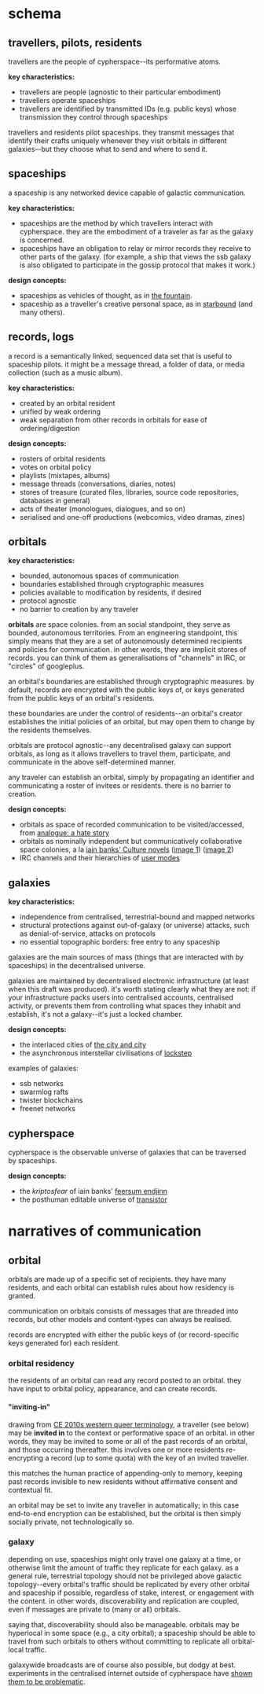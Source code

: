 # schema

## travellers, pilots, residents

travellers are the people of cypherspace--its performative atoms.

**key characteristics:**

- travellers are people (agnostic to their particular embodiment)
- travellers operate spaceships
- travellers are identified by transmitted IDs (e.g. public keys) whose
  transmission they control through spaceships

travellers and residents pilot spaceships. they transmit messages that identify
their crafts uniquely whenever they visit orbitals in different galaxies--but
they choose what to send and where to send it.

## spaceships

a spaceship is any networked device capable of galactic communication.

**key characteristics:**

- spaceships are the method by which travellers interact with cypherspace. they
  are the embodiment of a traveler as far as the galaxy is concerned.
- spaceships have an obligation to relay or mirror records they receive to other
  parts of the galaxy. (for example, a ship that views the ssb galaxy is also
  obligated to participate in the gossip protocol that makes it work.)

**design concepts:**

- spaceships as vehicles of thought, as in
  [the fountain](http://wallpoper.com/images/00/39/23/82/the-fountain_00392382.jpg).
- spaceship as a traveller's creative personal space, as in
  [starbound](http://vignette2.wikia.nocookie.net/starboundgame/images/6/6f/Customizedship.png/revision/latest)
  (and many others).

## records, logs

a record is a semantically linked, sequenced data set that is useful to
spaceship pilots. it might be a message thread, a folder of data, or media
collection (such as a music album).

**key characteristics:**

- created by an orbital resident
- unified by weak ordering
- weak separation from other records in orbitals for ease of ordering/digestion

**design concepts:**

- rosters of orbital residents
- votes on orbital policy
- playlists (mixtapes, albums)
- message threads (conversations, diaries, notes)
- stores of treasure (curated files, libraries, source code repositories,
  databases in general)
- acts of theater (monologues, dialogues, and so on)
- serialised and one-off productions (webcomics, video dramas, zines)

## orbitals

**key characteristics:**

- bounded, autonomous spaces of communication
- boundaries established through cryptographic measures
- policies available to modification by residents, if desired
- protocol agnostic
- no barrier to creation by any traveler

**orbitals** are space colonies. from an social standpoint, they serve as
bounded, autonomous territories. From an engineering standpoint, this simply
means that they are a set of autonomously determined recipients and policies for
communication. in other words, they are implicit stores of records. you can
think of them as generalisations of "channels" in IRC, or "circles"
of googleplus.

an orbital's boundaries are established through cryptographic measures. by
default, records are encrypted with the public keys of, or keys generated from
the public keys of an orbital's residents.

these boundaries are under the control of residents--an orbital's creator
establishes the initial policies of an orbital, but may open them to change by
the residents themselves.

orbitals are protocol agnostic--any decentralised galaxy can support orbitals,
as long as it allows travellers to travel them, participate, and communicate in
the above self-determined manner.

any traveler can establish an orbital, simply by propagating an identifier and
communicating a roster of invitees or residents. there is no barrier to
creation.

**design concepts:**

- orbitals as space of recorded communication to be visited/accessed, from
  [analogue: a hate story](http://ahatestory.com/)
- orbitals as nominally independent but communicatively collaborative space
  colonies, a la
  [iain banks' Culture novels](https://en.wikipedia.org/wiki/Orbital_(The_Culture))
  ([image 1](http://r.duckduckgo.com/l/?kh=-1&uddg=http%3A%2F%2Fwww.nss.org%2Fsettlement%2Fcalendar%2F2009%2FGoetzScheuermann-oneillcylinder-650.jpg))
  ([image 2](http://settlement.arc.nasa.gov/Kalpana/Kalpana-43-Aa2-1920.jpg))
- IRC channels and their hierarchies of
  [user modes](https://www.alien.net.au/irc/usermodes.html)

## galaxies

**key characteristics:**

- independence from centralised, terrestrial-bound and mapped networks
- structural protections against out-of-galaxy (or universe) attacks, such as
  denial-of-service, attacks on protocols
- no essential topographic borders: free entry to any spaceship

galaxies are the main sources of mass (things that are interacted with by
spaceships) in the decentralised universe.

galaxies are maintained by decentralised electronic infrastructure (at least
when this draft was produced). it's worth stating clearly what they are not: if
your infrastructure packs users into centralised accounts, centralised activity,
or prevents them from controlling what spaces they inhabit and establish, it's
not a galaxy--it's just a locked chamber.

**design concepts:**

- the interlaced cities of
  [the city and city](https://en.wikipedia.org/wiki/The_City_%26_the_City)
- the asynchronous interstellar civilisations of
  [lockstep](http://boingboing.net/2014/03/27/lockstep-karl-schroeders-fi.html)

examples of galaxies:

- ssb networks
- swarmlog rafts
- twister blockchains
- freenet networks

## cypherspace

cypherspace is the observable universe of galaxies that can be traversed by
spaceships.

**design concepts:**

- the *kriptosfear* of iain banks'
  [feersum endjinn](https://en.wikipedia.org/wiki/Feersum_Endjinn)
- the posthuman editable universe of
  [transistor](https://en.wikipedia.org/wiki/Transistor_(video_game))


# narratives of communication

## orbital

orbitals are made up of a specific set of recipients. they have many residents,
and each orbital can establish rules about how residency is granted.

communication on orbitals consists of messages that are threaded into records,
but other models and content-types can always be realised.

records are encrypted with either the public keys of (or record-specific keys
generated for) each resident.

### orbital residency

the residents of an orbital can read any record posted to an orbital. they have
input to orbital policy, appearance, and can create records.

#### "inviting-in"

drawing from
[CE 2010s western queer terminology](http://www.musedmagonline.com/2015/04/coming-semantics-reinforce-heterosexism-queer-people-color/),
a traveller (see below) may be **invited in** to the context or performative
space of an orbital. in other words, they may be invited to some or all of the
past records of an orbital, and those occurring thereafter. this involves one or
more residents re-encrypting a record (up to some quota) with the key of an
invited traveller.

this matches the human practice of appending-only to memory, keeping past
records invisible to new residents without affirmative consent and contextual
fit.

an orbital may be set to invite any traveller in automatically; in this case
end-to-end encryption can be established, but the orbital is then simply
socially private, not technologically so.

### galaxy

depending on use, spaceships might only travel one galaxy at a time, or
otherwise limit the amount of traffic they replicate for each galaxy. as a
general rule, terrestrial topology should not be privileged above galactic
topology--every orbital's traffic should be replicated by every other orbital
and spaceship if possible, regardless of stake, interest, or engagement with the
content. in other words, discoverability and replication are coupled, even if
messages are private to (many or all) orbitals.

saying that, discoverability should also be manageable. orbitals may be
hyperlocal in some space (e.g., a city orbital); a spaceship should be able to
travel from such orbitals to others without committing to replicate all
orbital-local traffic.

galaxywide broadcasts are of course also possible, but dodgy at
best. experiments in the centralised internet outside of cypherspace have
[shown them to be problematic](http://www.theverge.com/2016/2/6/10926816/twitter-employee-experiences-harassment-on-twitter).
